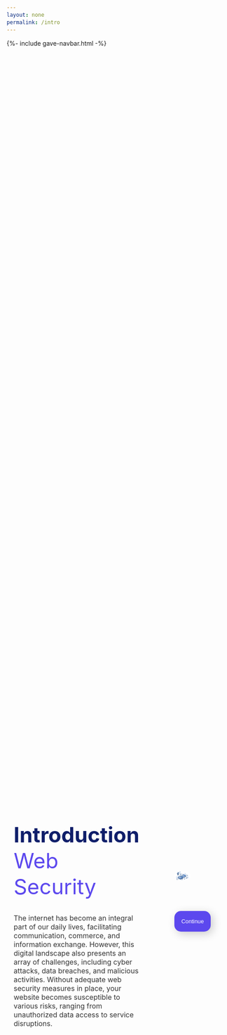 ```yaml
---
layout: none
permalink: /intro
---
```

{%- include gave-navbar.html -%}

<style>
    @import url('https://fonts.googleapis.com/css2?family=Montserrat:wght@500&family=Poppins:wght@400;500;600;700&display=swap');

    :root {
        --primary-color: #5c48ee;
        --primary-color-dark: #0f1e6a;
        --secondary-color: #f9fafe;
        --text-color: #333333;
        --white: #ffffff;
        --max-width: 1400px;
    }

    .container {
        max-width: var(--max-width);
        margin: auto;
        padding: 1rem;
        min-height: calc(100vh - 100px);
        display: grid;
        grid-template-columns: repeat(2, 1fr);
        gap:5rem;
    }

    .content_container {
        display: flex;
        flex-direction: column;
        justify-content: center;
    }

    .content_container h1{
        font-size: 3rem;
        font-weight: 400;
        line-height 3.5rem;
        color: var(--primary-color-dark);
        margin-bottom: 1rem;
    }

    .heading_1{
        font-weight: 700;
    }

    .heading_2{
        font-weight: 400;
        color: var(--primary-color);
    }

    .content_container p{
        font-size: 1rem;
        color: var(--text-color);
        margin-bottom: 2rem;
    }

    .content_container button {
        width: fit-content;
        padding: 1rem;
        font-size: .8rem;
        white-space: nowrap;
        background-color: var(--primary-color);
        color: var(--white);
        outline: none;
        border: none;
        border-radius: 15px; 
        box-shadow: 5px 5px 20px rgba(0,0,0,0.2);
        transition: .3s;
        cursor:pointer;
    }

    .content_container button:hover {
        background-color: var(--primary-color-dark);
    }

    .image_container {
        position: relative;
        display: grid;
        grid-template-columns: repeat(2, 1fr);
        gap: 2rem;
        place-content: center;
    }

    .image_container img {
        width: 100%;
        max-width: 1000px;
        margin: auto;
        border-radius: 10px;
    }

    .image_container img:nth-child(1){
        transform: translateY(-70px);
    }

    .explore-btn {
        text-decoration: none;
        color: white;
    }

    body {
      padding-left: 50px; /* Adjust the value as needed */
    }
</style>

<html>
    <body>
        <section class="container">
            <div class="content_container">
                <h1>
                    <span class="heading_1">Introduction</span><br>
                    <span class="heading_2">Web Security</span>
                </h1>
                <p>
                    The internet has become an integral part of our daily lives, facilitating communication, commerce, and information exchange. However, this digital landscape also presents an array of challenges, including cyber attacks, data breaches, and malicious activities. Without adequate web security measures in place, your website becomes susceptible to various risks, ranging from unauthorized data access to service disruptions.
                </p>
            </div>
            <div class="content_container">
                <div class="image_container">
                    <img src="images/image3.png" alt="image3">
                </div>
                <button><a class="explore-btn" href="{{ site.baseurl }}/phishingintro">Continue</a></button>
            </div>
        </section>
    </body>
</html>
